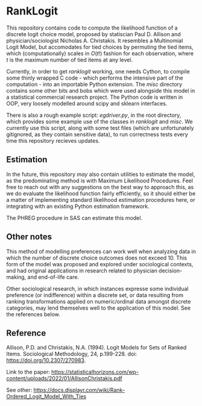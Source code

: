 # RankLogit
This repository contains code to compute the likelihood function of a discrete logit choice model, proposed by statiscian Paul D. Allison and physician/sociologist Nicholas A. Christakis. It resembles a Multinomial Logit Model, but accomodates for tied choices by permuting the tied items, which (computationally) scales in $O(t!)$ fashion for each observation, where $t$ is the maximum number of tied items at any level. 

Currently, in order to get _ranklogit_ working, one needs Cython, to compile some thinly wrapped C code - which performs the intensive part of the computation - into an importable Python extension. The _misc_ directory contains some other bits and bobs which were used alongside this model in a statistical commercial research project. The Python code is written in OOP, very loosely modelled around scipy and sklearn interfaces. 

There is also a rough example script: _egdriver.py_, in the root directory, which provides some example use of the classes in _ranklogit_ and _misc_. We currently use this script, along with some test files (which are unfortunately gitignored, as they contain sensitive data), to run correctness tests every time this repository recieves updates. 

## Estimation
In the future, this repository _may_ also contain utilities to estimate the model, as the predominating method is with Maximum Likelihood Procedures. Feel free to reach out with any suggestions on the best way to approach this, as we do evaluate the likelihood function fairly efficiently, so it should either be a matter of implementing standard likelihood estimation procedures here, or integrating with an existing Python estimation framework. 

The PHREG procedure in SAS can estimate this model. 

## Other notes
This method of modelling preferences can work well when analyzing data in which the number of discrete choice outcomes does not exceed 10. This form of the model was proposed and explored under sociological contexts, and had original applications in research related to physician decision-making, and end-of-life care. 

Other sociological research, in which instances expresse some individual preference (or indifference) within a discrete set, or data resulting from ranking transformations applied on numeric/ordinal data amongst discrete categories, may lend themselves well to the application of this model. See the references below. 

## Reference
Allison, P.D. and Christakis, N.A. (1994). Logit Models for Sets of Ranked Items. Sociological Methodology, 24, p.199-228. doi: https://doi.org/10.2307/270983.

Link to the paper: https://statisticalhorizons.com/wp-content/uploads/2022/01/AllisonChristakis.pdf

See other: https://docs.displayr.com/wiki/Rank-Ordered_Logit_Model_With_Ties